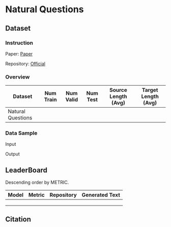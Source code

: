 # Natural Questions

## Dataset

### Instruction

Paper: [Paper]()

Repository: [Official]()



### Overview

| Dataset           | Num Train | Num Valid | Num Test | Source Length (Avg) | Target Length (Avg) |
| ----------------- | --------- | --------- | -------- | ------------------- | ------------------- |
| Natural Questions |           |           |          |                     |                     |

### Data Sample

Input

> 

Output

> 

## LeaderBoard

Descending order by METRIC.

| Model | Metric | Repository | Generated Text |
| ----- | ------ | ---------- | -------------- |
|       |        |            |                |
|       |        |            |                |
|       |        |            |                |

## Citation

```

```

